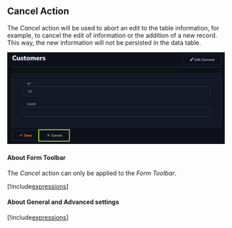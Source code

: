 ## Cancel Action

The *Cancel* action will be used to abort an edit to the table information, for example, to cancel the edit of information or the addition of a new record. This way, the new information will not be persisted in the data table.

![](../../media/Action_cancel_example_1.png)

#### About Form Toolbar

The *Cancel* action can only be applied to the *Form Toolbar*.

[!include[expressions](form_toolbar_overview_action.md)]

#### About General and Advanced settings

[!include[expressions](overview_action.md)]